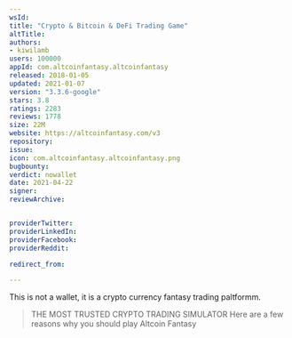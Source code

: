 ```yaml
---
wsId: 
title: "Crypto & Bitcoin & DeFi Trading Game"
altTitle: 
authors:
- kiwilamb
users: 100000
appId: com.altcoinfantasy.altcoinfantasy
released: 2018-01-05
updated: 2021-01-07
version: "3.3.6-google"
stars: 3.8
ratings: 2283
reviews: 1778
size: 22M
website: https://altcoinfantasy.com/v3
repository: 
issue: 
icon: com.altcoinfantasy.altcoinfantasy.png
bugbounty: 
verdict: nowallet
date: 2021-04-22
signer: 
reviewArchive:


providerTwitter: 
providerLinkedIn: 
providerFacebook: 
providerReddit: 

redirect_from:

---
```



This is not a wallet, it is a crypto currency fantasy trading paltformm.

> THE MOST TRUSTED CRYPTO TRADING SIMULATOR Here are a few reasons why you should play Altcoin Fantasy

